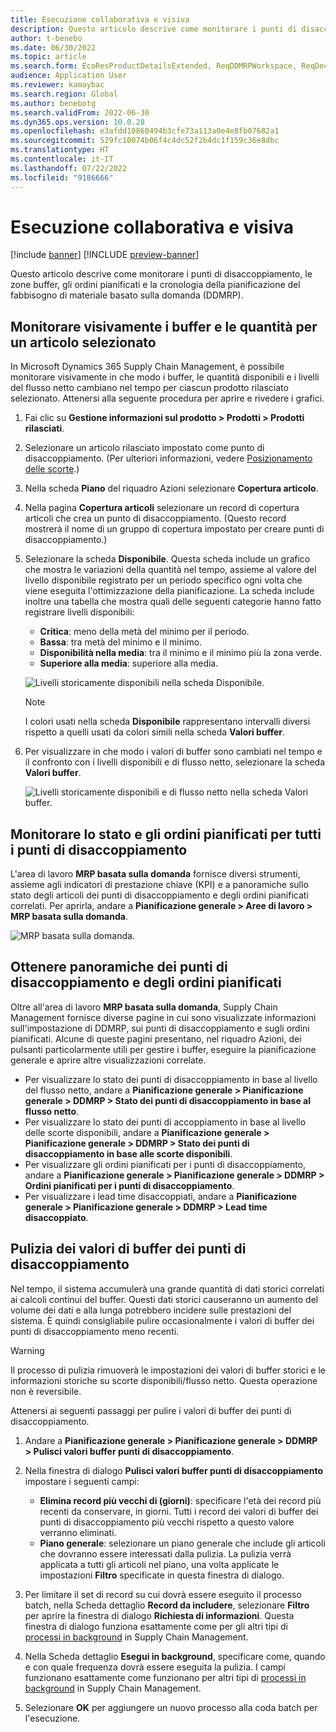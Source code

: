 ```yaml
---
title: Esecuzione collaborativa e visiva
description: Questo articolo descrive come monitorare i punti di disaccoppiamento, le zone buffer, gli ordini pianificati e la cronologia della pianificazione del fabbisogno di materiale basato sulla domanda (DDMRP).
author: t-benebo
ms.date: 06/30/2022
ms.topic: article
ms.search.form: EcoResProductDetailsExtended, ReqDDMRPWorkspace, ReqDecouplingPointsStatusByNetFlow, ReqDecouplingPointStatusByOnHand, ReqPlannedOrderForm, ReqItemDecoupledLeadTime
audience: Application User
ms.reviewer: kamaybac
ms.search.region: Global
ms.author: benebotg
ms.search.validFrom: 2022-06-30
ms.dyn365.ops.version: 10.0.28
ms.openlocfilehash: e3afdd10860494b3cfe73a113a0e4e8fb07682a1
ms.sourcegitcommit: 529fc10074b06f4c4dc52f2b4dc1f159c36e8dbc
ms.translationtype: HT
ms.contentlocale: it-IT
ms.lasthandoff: 07/22/2022
ms.locfileid: "9186666"
---
```

# <a name="visual-and-collaborative-execution"></a>Esecuzione collaborativa e visiva

[!include [banner](../../includes/banner.md)]
[!INCLUDE [preview-banner](../../includes/preview-banner.md)]

Questo articolo descrive come monitorare i punti di disaccoppiamento, le zone buffer, gli ordini pianificati e la cronologia della pianificazione del fabbisogno di materiale basato sulla domanda (DDMRP).

## <a name="visually-track-buffers-and-quantities-for-a-selected-item"></a>Monitorare visivamente i buffer e le quantità per un articolo selezionato

In Microsoft Dynamics 365 Supply Chain Management, è possibile monitorare visivamente in che modo i buffer, le quantità disponibili e i livelli del flusso netto cambiano nel tempo per ciascun prodotto rilasciato selezionato. Attenersi alla seguente procedura per aprire e rivedere i grafici.

1. Fai clic su **Gestione informazioni sul prodotto \> Prodotti \> Prodotti rilasciati**.
1. Selezionare un articolo rilasciato impostato come punto di disaccoppiamento. (Per ulteriori informazioni, vedere [Posizionamento delle scorte](ddmrp-inventory-positioning.md).)
1. Nella scheda **Piano** del riquadro Azioni selezionare **Copertura articolo**.
1. Nella pagina **Copertura articoli** selezionare un record di copertura articoli che crea un punto di disaccoppiamento. (Questo record mostrerà il nome di un gruppo di copertura impostato per creare punti di disaccoppiamento.)
1. Selezionare la scheda **Disponibile**. Questa scheda include un grafico che mostra le variazioni della quantità nel tempo, assieme al valore del livello disponibile registrato per un periodo specifico ogni volta che viene eseguita l'ottimizzazione della pianificazione. La scheda include inoltre una tabella che mostra quali delle seguenti categorie hanno fatto registrare livelli disponibili:

    - **Critica**: meno della metà del minimo per il periodo.
    - **Bassa**: tra metà del minimo e il minimo.
    - **Disponibilità nella media**: tra il minimo e il minimo più la zona verde.
    - **Superiore alla media**: superiore alla media.

    ![Livelli storicamente disponibili nella scheda Disponibile.](media/ddmrp-on-hand-graph.png "Livelli storicamente disponibili nella scheda Disponibile")

    > [!NOTE]
    > I colori usati nella scheda **Disponibile** rappresentano intervalli diversi rispetto a quelli usati da colori simili nella scheda **Valori buffer**.

1. Per visualizzare in che modo i valori di buffer sono cambiati nel tempo e il confronto con i livelli disponibili e di flusso netto, selezionare la scheda **Valori buffer**.

    ![Livelli storicamente disponibili e di flusso netto nella scheda Valori buffer.](media/ddmrp-buffer-values-graph.png "Livelli storicamente disponibili e di flusso netto nella scheda Valori buffer")

## <a name="track-the-status-and-planned-orders-for-all-decoupling-points"></a>Monitorare lo stato e gli ordini pianificati per tutti i punti di disaccoppiamento

L'area di lavoro **MRP basata sulla domanda** fornisce diversi strumenti, assieme agli indicatori di prestazione chiave (KPI) e a panoramiche sullo stato degli articoli dei punti di disaccoppiamento e degli ordini pianificati correlati. Per aprirla, andare a **Pianificazione generale \> Aree di lavoro \> MRP basata sulla domanda**.

![MRP basata sulla domanda.](media/ddmrp-workspace.png "MRP basata sulla domanda")

## <a name="get-overviews-of-decoupling-points-and-planned-orders"></a>Ottenere panoramiche dei punti di disaccoppiamento e degli ordini pianificati

Oltre all'area di lavoro **MRP basata sulla domanda**, Supply Chain Management fornisce diverse pagine in cui sono visualizzate informazioni sull'impostazione di DDMRP, sui punti di disaccoppiamento e sugli ordini pianificati. Alcune di queste pagini presentano, nel riquadro Azioni, dei pulsanti particolarmente utili per gestire i buffer, eseguire la pianificazione generale e aprire altre visualizzazioni correlate.

- Per visualizzare lo stato dei punti di disaccoppiamento in base al livello del flusso netto, andare a **Pianificazione generale \> Pianificazione generale \> DDMRP \> Stato dei punti di disaccoppiamento in base al flusso netto**.
- Per visualizzare lo stato dei punti di accoppiamento in base al livello delle scorte disponibili, andare a **Pianificazione generale \> Pianificazione generale \> DDMRP \> Stato dei punti di disaccoppiamento in base alle scorte disponibili**.
- Per visualizzare gli ordini pianificati per i punti di disaccoppiamento, andare a **Pianificazione generale \> Pianificazione generale \> DDMRP \> Ordini pianificati per i punti di disaccoppiamento**.
- Per visualizzare i lead time disaccoppiati, andare a **Pianificazione generale \> Pianificazione generale \> DDMRP \> Lead time disaccoppiato**.

## <a name="clean-up-decoupling-point-buffer-values"></a>Pulizia dei valori di buffer dei punti di disaccoppiamento

Nel tempo, il sistema accumulerà una grande quantità di dati storici correlati ai calcoli continui del buffer. Questi dati storici causeranno un aumento del volume dei dati e alla lunga potrebbero incidere sulle prestazioni del sistema. È quindi consigliabile pulire occasionalmente i valori di buffer dei punti di disaccoppiamento meno recenti.

> [!WARNING]
> Il processo di pulizia rimuoverà le impostazioni dei valori di buffer storici e le informazioni storiche su scorte disponibili/flusso netto. Questa operazione non è reversibile.

Attenersi ai seguenti passaggi per pulire i valori di buffer dei punti di disaccoppiamento.

1. Andare a **Pianificazione generale \> Pianificazione generale \> DDMRP \> Pulisci valori buffer punti di disaccoppiamento**.
1. Nella finestra di dialogo **Pulisci valori buffer punti di disaccoppiamento** impostare i seguenti campi:

    - **Elimina record più vecchi di (giorni)**: specificare l'età dei record più recenti da conservare, in giorni. Tutti i record dei valori di buffer dei punti di disaccoppiamento più vecchi rispetto a questo valore verranno eliminati.
    - **Piano generale**: selezionare un piano generale che include gli articoli che dovranno essere interessati dalla pulizia. La pulizia verrà applicata a tutti gli articoli nel piano, una volta applicate le impostazioni **Filtro** specificate in questa finestra di dialogo.

1. Per limitare il set di record su cui dovrà essere eseguito il processo batch, nella Scheda dettaglio **Record da includere**, selezionare **Filtro** per aprire la finestra di dialogo **Richiesta di informazioni**. Questa finestra di dialogo funziona esattamente come per gli altri tipi di [processi in background](../../../fin-ops-core/dev-itpro/sysadmin/batch-processing-overview.md) in Supply Chain Management.
1. Nella Scheda dettaglio **Esegui in background**, specificare come, quando e con quale frequenza dovrà essere eseguita la pulizia. I campi funzionano esattamente come funzionano per altri tipi di [processi in background](../../../fin-ops-core/dev-itpro/sysadmin/batch-processing-overview.md) in Supply Chain Management.
1. Selezionare **OK** per aggiungere un nuovo processo alla coda batch per l'esecuzione.
